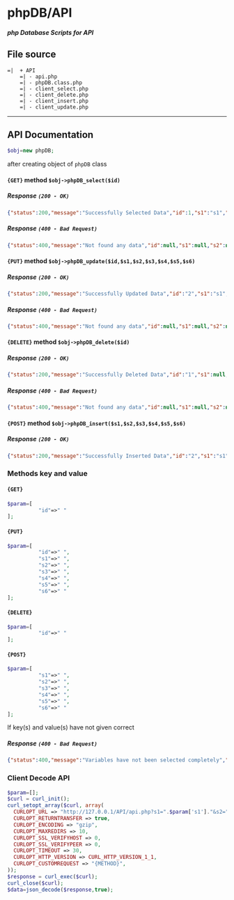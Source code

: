 # phpDB/API
##### php Database Scripts for API  
## File source
```
=|  + API
    =| - api.php 
    =| - phpDB.class.php
    =| - client_select.php
    =| - client_delete.php
    =| - client_insert.php
    =| - client_update.php
```
___
## API Documentation
```php
$obj=new phpDB;
```
after creating object of `phpDB` class
#### `{GET}` method  `$obj->phpDB_select($id)`
##### Response `(200 - OK)`
```json
{"status":200,"message":"Successfully Selected Data","id":1,"s1":"s1","s2":"s2","s3":"s3","s4":"s4","s5":"s5","s6":"s6"}
```
##### Response `(400 - Bad Request)`
```json
{"status":400,"message":"Not found any data","id":null,"s1":null,"s2":null,"s3":null,"s4":null,"s5":null,"s6":null}
```
#### `{PUT}` method  `$obj->phpDB_update($id,$s1,$s2,$s3,$s4,$s5,$s6)`
##### Response `(200 - OK)`
```json
{"status":200,"message":"Successfully Updated Data","id":"2","s1":"s1","s2":"s2","s3":"s3","s4":"s4","s5":"s5","s6":"s6"}
```
##### Response `(400 - Bad Request)`
```json
{"status":400,"message":"Not found any data","id":null,"s1":null,"s2":null,"s3":null,"s4":null,"s5":null,"s6":null}
```
#### `{DELETE}` method  `$obj->phpDB_delete($id)`
##### Response `(200 - OK)`
```json
{"status":200,"message":"Successfully Deleted Data","id":"1","s1":null,"s2":null,"s3":null,"s4":null,"s5":null,"s6":null}
```
##### Response `(400 - Bad Request)`
```json
{"status":400,"message":"Not found any data","id":null,"s1":null,"s2":null,"s3":null,"s4":null,"s5":null,"s6":null}
```
#### `{POST}` method  `$obj->phpDB_insert($s1,$s2,$s3,$s4,$s5,$s6)`
##### Response `(200 - OK)`
```json
{"status":200,"message":"Successfully Inserted Data","id":"2","s1":"s1","s2":"s2","s3":"s3","s4":"s4","s5":"s5","s6":"s6"}
```
### Methods key and value
#### `{GET}`
```php
$param=[
          "id"=>" "
];
```
#### `{PUT}`
```php
$param=[
          "id"=>" ",
          "s1"=>" ",
          "s2"=>" ",
          "s3"=>" ",
          "s4"=>" ",
          "s5"=>" ",
          "s6"=>" "
];
```
#### `{DELETE}`
```php
$param=[
          "id"=>" "
];
```
#### `{POST}`
```php
$param=[
          "s1"=>" ",
          "s2"=>" ",
          "s3"=>" ",
          "s4"=>" ",
          "s5"=>" ",
          "s6"=>" "
];
```
If key(s) and value(s) have not given correct 
##### Response `(400 - Bad Request)`
```json
{"status":400,"message":"Variables have not been selected completely","id":"null","s1":"null","s2":"null","s3":"null","s4":"null","s5":"null","s6":"null"}
```
### Client Decode API
```php
$param=[];
$curl = curl_init();
curl_setopt_array($curl, array(
  CURLOPT_URL => "http://127.0.0.1/API/api.php?s1=".$param['s1']."&s2=".$param['s2']."&s3=".$param['s3']."&s4=".$param['s4']."&s5=".$param['s5']."&s6=".$param['s6'],
  CURLOPT_RETURNTRANSFER => true,
  CURLOPT_ENCODING => "gzip",
  CURLOPT_MAXREDIRS => 10,
  CURLOPT_SSL_VERIFYHOST => 0,
  CURLOPT_SSL_VERIFYPEER => 0,
  CURLOPT_TIMEOUT => 30,
  CURLOPT_HTTP_VERSION => CURL_HTTP_VERSION_1_1,
  CURLOPT_CUSTOMREQUEST => "{METHOD}",
));
$response = curl_exec($curl);
curl_close($curl);
$data=json_decode($response,true);
```
